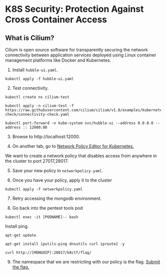 # K8S Security: Protection Against Cross Container Access

## What is Cilium?

Cilium is open source software for transparently securing the network connectivity between application services deployed using Linux container management platforms like Docker and Kubernetes.

1. Install `hubble-ui.yaml`.

```
kubectl apply -f hubble-ui.yaml
```

2. Test connectivity.

```
kubectl create ns cilium-test
```
```
kubectl apply -n cilium-test -f https://raw.githubusercontent.com/cilium/cilium/v1.8/examples/kubernetes/connectivity-check/connectivity-check.yaml
```
```
kubectl port-forward -n kube-system svc/hubble-ui --address 0.0.0.0 --address :: 12000:80
```

3. Browse to http://localhost:12000.

4. On another tab, go to [Network Policy Editor for Kubernetes.](https://editor.cilium.io/)

We want to create a network policy that disables access from anywhere in the cluster to port 27017,28017.

5. Save your new policy in `networkpolicy.yaml`.

6. Once you have your policy, apply it to the cluster

```
kubectl apply -f networkpolicy.yaml
```

7. Retry accessing the mongodb environment.

8. Go back into the pentest tools pod

```
kubectl exec -it [PODNAME]-- bash
```
Install ping.

```
apt-get update
```
```
apt-get install iputils-ping dnsutils curl iproute2 -y
```
```
curl http://[MONGOIP]:28017/k8ctf/flag/
```

9. The namespace that we are restricting with our policy is the flag. [Submit the flag.](https://devslop.ctfd.io/challenges#Challenge%2024-16)
